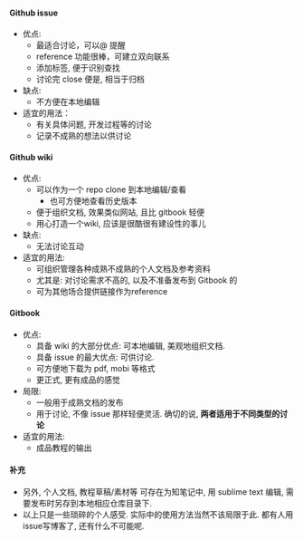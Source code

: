 #### Github issue
* 优点:
  * 最适合讨论，可以@ 提醒
  * reference 功能很棒，可建立双向联系
  * 添加标签, 便于识别查找
  * 讨论完 close 便是, 相当于归档
* 缺点:
  * 不方便在本地编辑
* 适宜的用法：
  * 有关具体问题, 开发过程等的讨论
  * 记录不成熟的想法以供讨论

#### Github wiki
* 优点:
  * 可以作为一个 repo clone 到本地编辑/查看
    * 也可方便地查看历史版本
  * 便于组织文档, 效果类似网站, 且比 gitbook 轻便
  * 用心打造一个wiki, 应该是很酷很有建设性的事儿
* 缺点:
  * 无法讨论互动
* 适宜的用法:
  * 可组织管理各种成熟不成熟的个人文档及参考资料
  * 尤其是: 对讨论需求不高的, 以及不准备发布到 Gitbook 的
  * 可为其他场合提供链接作为reference

#### Gitbook
* 优点:
  * 具备 wiki 的大部分优点: 可本地编辑, 美观地组织文档.
  * 具备 issue 的最大优点: 可供讨论. 
  * 可方便地下载为 pdf, mobi 等格式
  * 更正式, 更有成品的感觉
* 局限:
  * 一般用于成熟文档的发布
  * 用于讨论, 不像 issue 那样轻便灵活. 确切的说, **两者适用于不同类型的讨论**
* 适宜的用法:
  * 成品教程的输出

#### 补充
* 另外, 个人文档, 教程草稿/素材等 可存在为知笔记中, 用 sublime text 编辑, 需要发布时另存到本地相应仓库目录下. 
* 以上只是一些琐碎的个人感受. 实际中的使用方法当然不该局限于此. 都有人用 issue写博客了, 还有什么不可能呢.